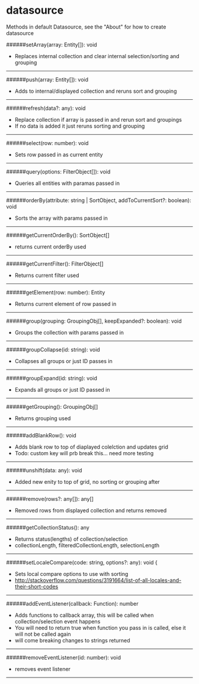 # datasource

Methods in default Datasource, see the "About" for how to create datasource


######setArray(array: Entity[]): void
* Replaces internal collection and clear internal selection/sorting and grouping

---

######push(array: Entity[]): void
* Adds to internal/displayed collection and reruns sort and grouping

---

######refresh(data?: any): void 
* Replace collection if array is passed in and rerun sort and groupings
* If no data is added it just reruns sorting and grouping

---

######select(row: number): void
* Sets row passed in as current entity

---


######query(options: FilterObject[]): void
* Queries all entities with paramas passed in

---


######orderBy(attribute: string | SortObject, addToCurrentSort?: boolean): void
* Sorts the array with params passed in

---


######getCurrentOrderBy(): SortObject[]
* returns current orderBy used

---



######getCurrentFilter(): FilterObject[]
* Returns current filter used


---


######getElement(row: number): Entity
* Returns current element of row passed in


---


######group(grouping: GroupingObj[], keepExpanded?: boolean): void
* Groups the collection with params passed in


---


######groupCollapse(id: string): void
* Collapses all groups or just ID passes in


---

######groupExpand(id: string): void
* Expands all groups or just ID passed in

---


######getGrouping(): GroupingObj[]
* Returns grouping used

---


######addBlankRow(): void
* Adds blank row to top of diaplayed colelction and updates grid
* Todo: custom key will prb break this... need more testing

---


######unshift(data: any): void
* Added new enity to top of grid, no sorting or grouping after

---


######remove(rows?: any[]): any[]
* Removed rows from displayed collection and returns removed

---


######getCollectionStatus(): any
* Returns status(lengths) of collection/selection 
* collectionLength, filteredCollectionLength, selectionLength


---


######setLocaleCompare(code: string, options?: any): void {
* Sets local compare options to use with sorting
* http://stackoverflow.com/questions/3191664/list-of-all-locales-and-their-short-codes


---


######addEventListener(callback: Function): number
* Adds functions to callback array, this will be called when collection/selection event happens
* You will need to return true when function you pass in is called, else it will not be called again
* will come breaking changes to strings returned


---


######removeEventListener(id: number): void
* removes event listener

---